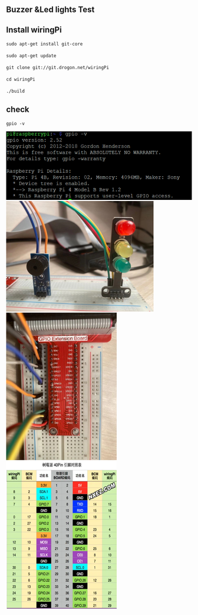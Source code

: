 ## Buzzer &Led lights Test

## Install wiringPi
```
sudo apt-get install git-core

sudo apt-get update

git clone git://git.drogon.net/wiringPi

cd wiringPi

./build
```
## check
```
gpio -v
```
![image](https://github.com/zeyuan-song0204/Remote-infrared-thermometer-/blob/main/image_forder/gpio%20-v.PNG)
<img src="https://github.com/zeyuan-song0204/Remote-infrared-thermometer-/blob/main/image_forder/led%26buzzer.jpg" width="400" height="300"/>
<img src="https://github.com/zeyuan-song0204/Remote-infrared-thermometer-/blob/main/image_forder/GPIO%20Extension%20Board.jpg" width="300" height="400"/><img src="https://github.com/zeyuan-song0204/Remote-infrared-thermometer-/blob/main/image_forder/gpio%20table.PNG" width="300" height="400"/>
